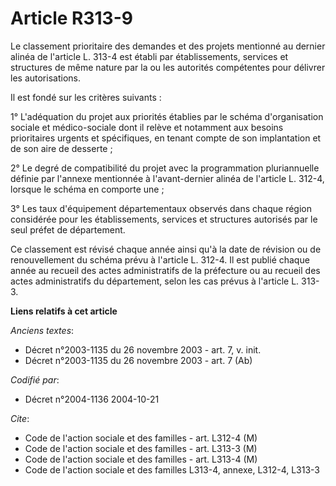 # Article R313-9

Le classement prioritaire des demandes et des projets mentionné au dernier alinéa de l'article L. 313-4 est établi par
établissements, services et structures de même nature par la ou les autorités compétentes pour délivrer les autorisations.

Il est fondé sur les critères suivants :

1° L'adéquation du projet aux priorités établies par le schéma d'organisation sociale et médico-sociale dont il relève et
notamment aux besoins prioritaires urgents et spécifiques, en tenant compte de son implantation et de son aire de desserte ;

2° Le degré de compatibilité du projet avec la programmation pluriannuelle définie par l'annexe mentionnée à l'avant-dernier
alinéa de l'article L. 312-4, lorsque le schéma en comporte une ;

3° Les taux d'équipement départementaux observés dans chaque région considérée pour les établissements, services et
structures autorisés par le seul préfet de département.

Ce classement est révisé chaque année ainsi qu'à la date de révision ou de renouvellement du schéma prévu à l'article L.
312-4. Il est publié chaque année au recueil des actes administratifs de la préfecture ou au recueil des actes administratifs
du département, selon les cas prévus à l'article L. 313-3.

**Liens relatifs à cet article**

_Anciens textes_:

  - Décret n°2003-1135 du 26 novembre 2003 - art. 7, v. init.
  - Décret n°2003-1135 du 26 novembre 2003 - art. 7 (Ab)

_Codifié par_:

  - Décret n°2004-1136 2004-10-21

_Cite_:

  - Code de l'action sociale et des familles - art. L312-4 (M)
  - Code de l'action sociale et des familles - art. L313-3 (M)
  - Code de l'action sociale et des familles - art. L313-4 (M)
  - Code de l'action sociale et des familles L313-4, annexe, L312-4, L313-3
